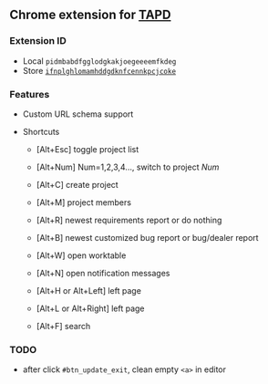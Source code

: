 Chrome extension for [TAPD](http://www.tapd.cn/)
---

### Extension ID

* Local `pidmbabdfgglodgkakjoegeeeemfkdeg`
* Store [`ifnplghlomamhddgdknfcennkpcjcoke`](https://chrome.google.com/webstore/detail/tapd助手/ifnplghlomamhddgdknfcennkpcjcoke)

### Features

* Custom URL schema support

* Shortcuts
  * [Alt+Esc] toggle project list
  * [Alt+Num] Num=1,2,3,4..., switch to project *Num*
  * [Alt+C] create project
  * [Alt+M] project members
  * [Alt+R] newest requirements report or do nothing
  * [Alt+B] newest customized bug report or bug/dealer report

  * [Alt+W] open worktable
  * [Alt+N] open notification messages
  * [Alt+H or Alt+Left] left page
  * [Alt+L or Alt+Right] left page
  * [Alt+F] search

### TODO

* after click `#btn_update_exit`, clean empty `<a>` in editor
